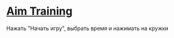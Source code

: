 # [Aim Training](https://alexeynikitin6723.github.io/game/)

Нажать "Начать игру", выбрать время и нажимать на кружки
